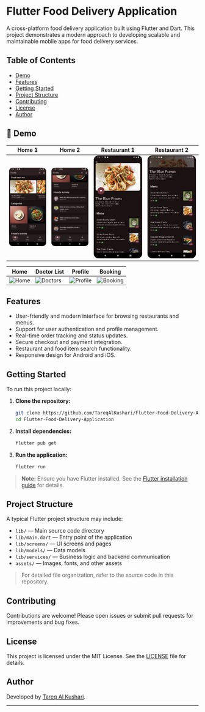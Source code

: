 # Flutter Food Delivery Application

A cross-platform food delivery application built using Flutter and Dart. This project demonstrates a modern approach to developing scalable and maintainable mobile apps for food delivery services.

## Table of Contents

- [Demo](#Demo)
- [Features](#features)
- [Getting Started](#getting-started)
- [Project Structure](#project-structure)
- [Contributing](#contributing)
- [License](#license)
- [Author](#author)

## 📸 Demo

| Home 1                                   | Home 2                                   | Restaurant 1                                         | Restaurant 2                                         |
| ---------------------------------------- | ---------------------------------------- | ---------------------------------------------------- | ---------------------------------------------------- |
| ![Home 1](assets/screenshots/home_1.png) | ![Home 2](assets/screenshots/home_2.png) | ![Restaurant 1](assets/screenshots/restaurant_1.png) | ![Restaurant 2](assets/screenshots/restaurant_2.png) |

| Home                                 | Doctor List                                | Profile                                    | Booking                                    |
| ------------------------------------ | ------------------------------------------ | ------------------------------------------ | ------------------------------------------ |
| ![Home](assets/screenshots/home.png) | ![Doctors](assets/screenshots/doctors.png) | ![Profile](assets/screenshots/profile.png) | ![Booking](assets/screenshots/booking.png) |

## Features

- User-friendly and modern interface for browsing restaurants and menus.
- Support for user authentication and profile management.
- Real-time order tracking and status updates.
- Secure checkout and payment integration.
- Restaurant and food item search functionality.
- Responsive design for Android and iOS.

## Getting Started

To run this project locally:

1. **Clone the repository:**
    ```bash
    git clone https://github.com/TareqAlKushari/Flutter-Food-Delivery-Application.git
    cd Flutter-Food-Delivery-Application
    ```

2. **Install dependencies:**
    ```bash
    flutter pub get
    ```

3. **Run the application:**
    ```bash
    flutter run
    ```

> **Note:** Ensure you have Flutter installed. See the [Flutter installation guide](https://flutter.dev/docs/get-started/install) for details.

## Project Structure

A typical Flutter project structure may include:

- `lib/` — Main source code directory
- `lib/main.dart` — Entry point of the application
- `lib/screens/` — UI screens and pages
- `lib/models/` — Data models
- `lib/services/` — Business logic and backend communication
- `assets/` — Images, fonts, and other assets

> For detailed file organization, refer to the source code in this repository.

## Contributing

Contributions are welcome! Please open issues or submit pull requests for improvements and bug fixes.

## License

This project is licensed under the MIT License. See the [LICENSE](LICENSE) file for details.

## Author

Developed by [Tareq Al Kushari](https://github.com/TareqAlKushari).

---
